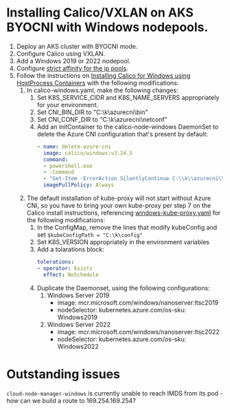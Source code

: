 # Installing Calico/VXLAN on AKS BYOCNI with Windows nodepools.

1. Deploy an AKS cluster with BYOCNI mode.
1. Configure Calico using VXLAN.
1. Add a Windows 2019 or 2022 nodepool.
1. Configure [strict affinity for the ip pools](https://projectcalico.docs.tigera.io/getting-started/windows-calico/quickstart#configure-strict-affinity-for-clusters-using-calico-networking).
1. Follow the instructions on [Installing Calico for Windows using HostProcess Containers](https://projectcalico.docs.tigera.io/getting-started/windows-calico/quickstart#install) with the following modifications:
    1. In calico-windows.yaml, make the following changes:
        1. Set K8S_SERVICE_CIDR and K8S_NAME_SERVERS appropriately for your environment.
        1. Set CNI_BIN_DIR to "C:\\k\\azurecni\\bin"
        1. Set CNI_CONF_DIR to "C:\\k\\azurecni\\netconf"
        1. Add an initContainer to the calico-node-windows DaemonSet to delete the Azure CNI configuration that's present by default:
           ```yml
           - name: delete-azure-cni
             image: calico/windows:v3.24.5
             command:
             - powershell.exe
             - -Command
             - "Get-Item -ErrorAction SilentlyContinue C:\\k\\azurecni\\netconf\\10-azure.conf | Remove-Item; exit 0"
             imagePullPolicy: Always
           ```
    1. The default installation of kube-proxy will not start without Azure CNI, so you have to bring your own kube-proxy per step 7 on the Calico install instructions, referencing [windows-kube-proxy.yaml](windows-kube-proxy.yaml) for the following modifications:
        1. In the ConfigMap, remove the lines that modify kubeConfig and set `$kubeConfigPath = "C:\k\config"`
        1. Set K8S_VERSION appropriately in the environment variables
        1. Add a tolarations block:
            ```yml
            tolerations:        
            - operator: Exists  
              effect: NoSchedule
            ```
        1. Duplicate the Daemonset, using the following configurations:
            1. Windows Server 2019
                - image: mcr.microsoft.com/windows/nanoserver:ltsc2019
                - nodeSelector: kubernetes.azure.com/os-sku: Windows2019
            1. Windows Server 2022
                - image: mcr.microsoft.com/windows/nanoserver:ltsc2022
                - nodeSelector: kubernetes.azure.com/os-sku: Windows2022
 
# Outstanding issues

`cloud-node-manager-windows` is currently unable to reach IMDS from its pod - how can we build a route to 169.254.169.254?